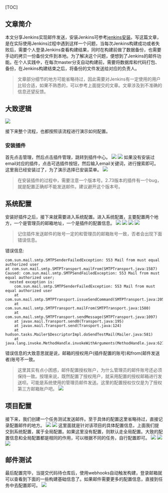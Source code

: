 [TOC]
## 文章简介

本文分享Jenkins实现邮件发送，安装Jenkins可参考[jenkins安装](http://www.qqdeveloper.com/2019/10/06/jenkins-install/)。写这篇文章，是在实际使用Jenkins过程中遇到这样一个问题，当每次Jenkins构建成功或者失败后，需要个人登录Jenkins查看构建结果，同时在构建前做了数据备份，也需要手动的拷贝一份备份文件到本地。为了解决这个问题，便想到了Jenkins的邮件功能。在个人实践中，在每次master分支自动构建前，需要将数据库和代码打包、备份，在Jenkins构建结束之后，将备份的文件发送给对应的负责人。

> 文章部分细节的地方可能省略待过，因此需要对Jenkins有一定使用的用户比较合适，如果不熟悉的，可以参考上面提交的文章。文章涉及到不准确的信息还望反馈。

## 大致逻辑

![](https://oscimg.oschina.net/oscnet/up-6c23bf7022e10814f44f0d376e8381ca02f.png)

接下来整个流程，也都按照该流程进行演示如何配置。

### 安装插件

首先点击管理，然后点击插件管理，跳转到插件中心。
![](https://oscimg.oschina.net/oscnet/up-c6926409d2ab2548829de388ebee93a850c.png)
![](https://oscimg.oschina.net/oscnet/up-84b952a2f57047200f96ae1ee7d62289278.png)
如果没有安装过email对应的插件，点击可选插件按钮，然后输入email关键词，进行搜索即可。这里我已经安装过了，为了演示选择已安装菜单。
![](https://oscimg.oschina.net/oscnet/up-17a7175156143690e7e64877b7b944ef498.png)
> 在安装插件的过程中，需要注意一个版本号。2.73版本的插件有一个bug，就是配置正确却不能发送邮件。建议避开这个版本号。

## 系统配置

安装好插件之后，接下来就需要进入系统配置。进入系统配置，主要配置两个地方，一个是管理员的邮箱地址，一个是插件的配置信息。
![](https://oscimg.oschina.net/oscnet/up-b2869ef4e3fd658286392373fc9dd66a477.png)
![](https://oscimg.oschina.net/oscnet/up-190e26896b41a685bdeae71da2433bf5004.png)
![](https://oscimg.oschina.net/oscnet/up-3b0adc0017f6f1cc657872a3f9c1f98d0dc.png)
![](https://oscimg.oschina.net/oscnet/up-5e8f0e815813df6f83b01b7cff3a71f1e75.png)
> 记住插件发送邮件的账号一定的和管理员的邮箱账号一致，否者会出现下面错误信息。

错误信息:
```shell
com.sun.mail.smtp.SMTPSenderFailedException: 553 Mail from must equal authorized user
at com.sun.mail.smtp.SMTPTransport.mailFrom(SMTPTransport.java:1587)
Caused: com.sun.mail.smtp.SMTPSendFailedException: 553 Mail from must equal authorized user;
  nested exception is:
    com.sun.mail.smtp.SMTPSenderFailedException: 553 Mail from must equal authorized user
    at com.sun.mail.smtp.SMTPTransport.issueSendCommand(SMTPTransport.java:2057)
    at com.sun.mail.smtp.SMTPTransport.mailFrom(SMTPTransport.java:1580)
    at com.sun.mail.smtp.SMTPTransport.sendMessage(SMTPTransport.java:1097)
    at javax.mail.Transport.send0(Transport.java:195)
    at javax.mail.Transport.send(Transport.java:124)
    at hudson.tasks.Mailer$DescriptorImpl.doSendTestMail(Mailer.java:581)
    at java.lang.invoke.MethodHandle.invokeWithArguments(MethodHandle.java:627)
```
错误信息的大致意思就是说，邮箱的授权用户(插件配置的账号)和from(邮件发送者)账号不一致。
> 这里其实有点小困惑，邮件配置授权账户，为什么管理员的邮件账号还必须保持一致。按理来说，既然配置了授权用户，就采用配置的授权邮箱进行发送呗。可能是系统使用的管理员邮件发送。这里的配置授权仅仅是为了授权第三方邮箱账户吧。
![](https://oscimg.oschina.net/oscnet/up-84fc1dec6d8c55679bc4d50bc7345121baf.png)

## 项目配置

接下来，我们创建一个任务测试发送邮件。至于具体的配置这里省略待过，直接记录配置邮件的地方。
![](https://oscimg.oschina.net/oscnet/up-4c73b6965dc8e334fcd1aad7efc0e53c76a.png)
![](https://oscimg.oschina.net/oscnet/up-e073d94bde8efece4b98ac3e7dacd954943.png)
这里面就是针对该项目的具体配置信息，上面我们提交到系统配置，属于全局配置。如果这里没有配置，则默认走全局配置。大致的配置信息和全局配置都是相同的作用，可以根据不同的任务，自行配置即可。
![](https://oscimg.oschina.net/oscnet/up-ec6d8e67198087ffea504373fa2eb0b0b73.png)
![](https://oscimg.oschina.net/oscnet/up-3829348338a5f6aaab5c8aa75a8389025cb.png)![](https://oscimg.oschina.net/oscnet/up-c18d04d80cf59964078ce64659461710eb3.png)

## 邮件测试

最后配置完毕，当提交代码待仓库后，使用webhooks自动触发构建，登录邮箱就可以查看到下面的一些构建基础信息了。如果邮件需要更多的配置信息，直接到任务中去配置即可。
![](https://oscimg.oschina.net/oscnet/up-1af70a392b7556981a9263584c1bbd73b53.png)
​